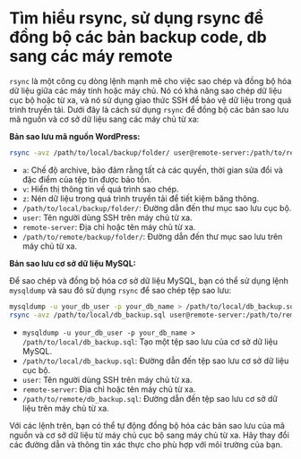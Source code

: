 # Tìm hiểu rsync, sử dụng rsync để đồng bộ các bản backup code, db sang các máy remote

`rsync` là một công cụ dòng lệnh mạnh mẽ cho việc sao chép và đồng bộ hóa dữ liệu giữa các máy tính hoặc máy chủ. Nó có khả năng sao chép dữ liệu cục bộ hoặc từ xa, và nó sử dụng giao thức SSH để bảo vệ dữ liệu trong quá trình truyền tải. Dưới đây là cách sử dụng `rsync` để đồng bộ các bản sao lưu mã nguồn và cơ sở dữ liệu sang các máy chủ từ xa:

**Bản sao lưu mã nguồn WordPress:**

```bash
rsync -avz /path/to/local/backup/folder/ user@remote-server:/path/to/remote/backup/folder/

```

- `a`: Chế độ archive, bảo đảm rằng tất cả các quyền, thời gian sửa đổi và đặc điểm của tệp tin được bảo tồn.
- `v`: Hiển thị thông tin về quá trình sao chép.
- `z`: Nén dữ liệu trong quá trình truyền tải để tiết kiệm băng thông.
- `/path/to/local/backup/folder/`: Đường dẫn đến thư mục sao lưu cục bộ.
- `user`: Tên người dùng SSH trên máy chủ từ xa.
- `remote-server`: Địa chỉ hoặc tên máy chủ từ xa.
- `/path/to/remote/backup/folder/`: Đường dẫn đến thư mục sao lưu trên máy chủ từ xa.

**Bản sao lưu cơ sở dữ liệu MySQL:**

Để sao chép và đồng bộ hóa cơ sở dữ liệu MySQL, bạn có thể sử dụng lệnh `mysqldump` và sau đó sử dụng `rsync` để sao chép tệp sao lưu:

```bash
mysqldump -u your_db_user -p your_db_name > /path/to/local/db_backup.sql
rsync -avz /path/to/local/db_backup.sql user@remote-server:/path/to/remote/db_backup.sql

```

- `mysqldump -u your_db_user -p your_db_name > /path/to/local/db_backup.sql`: Tạo một tệp sao lưu của cơ sở dữ liệu MySQL.
- `/path/to/local/db_backup.sql`: Đường dẫn đến tệp sao lưu cơ sở dữ liệu cục bộ.
- `user`: Tên người dùng SSH trên máy chủ từ xa.
- `remote-server`: Địa chỉ hoặc tên máy chủ từ xa.
- `/path/to/remote/db_backup.sql`: Đường dẫn đến tệp sao lưu cơ sở dữ liệu trên máy chủ từ xa.

Với các lệnh trên, bạn có thể tự động đồng bộ hóa các bản sao lưu của mã nguồn và cơ sở dữ liệu từ máy chủ cục bộ sang máy chủ từ xa. Hãy thay đổi các đường dẫn và thông tin xác thực cho phù hợp với môi trường của bạn.